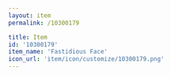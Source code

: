 ```yaml
---
layout: item
permalink: /10300179

title: Item
id: '10300179'
item_name: 'Fastidious Face'
icon_url: 'item/icon/customize/10300179.png'
---
```

